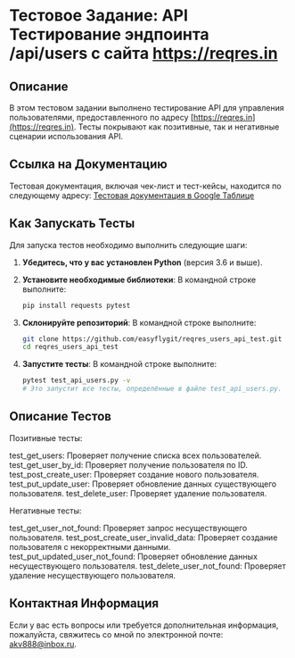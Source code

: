 # Тестовое Задание: API Тестирование эндпоинта /api/users c сайта https://reqres.in

## Описание

В этом тестовом задании выполнено тестирование API для управления пользователями, предоставленного по адресу [https://reqres.in](https://reqres.in).
Тесты покрывают как позитивные, так и негативные сценарии использования API.

## Ссылка на Документацию

Тестовая документация, включая чек-лист и тест-кейсы, находится по следующему адресу:
[Тестовая документация в Google Таблице](https://docs.google.com/spreadsheets/d/1Nmne_HGjma4-ic5--oJomrUCrPmPJsjKnKnt680qk-A/edit?usp=sharing)

## Как Запускать Тесты

Для запуска тестов необходимо выполнить следующие шаги:

1. **Убедитесь, что у вас установлен Python** (версия 3.6 и выше).

2. **Установите необходимые библиотеки**:
   В командной строке выполните:
   ```bash
   pip install requests pytest
   

3. **Склонируйте репозиторий**:
   В командной строке выполните:
   ```bash
   git clone https://github.com/easyflygit/reqres_users_api_test.git
   cd reqres_users_api_test
   
4. **Запустите тесты**:
   В командной строке выполните:
   ```bash
   pytest test_api_users.py -v
   # Это запустит все тесты, определённые в файле test_api_users.py.
   
## Описание Тестов

Позитивные тесты:

test_get_users: Проверяет получение списка всех пользователей.
test_get_user_by_id: Проверяет получение пользователя по ID.
test_post_create_user: Проверяет создание нового пользователя.
test_put_update_user: Проверяет обновление данных существующего пользователя.
test_delete_user: Проверяет удаление пользователя.

Негативные тесты:

test_get_user_not_found: Проверяет запрос несуществующего пользователя.
test_post_create_user_invalid_data: Проверяет создание пользователя с некорректными данными.
test_put_updated_user_not_found: Проверяет обновление данных несуществующего пользователя.
test_delete_user_not_found: Проверяет удаление несуществующего пользователя.

## Контактная Информация
Если у вас есть вопросы или требуется дополнительная информация, 
пожалуйста, свяжитесь со мной по электронной почте: akv888@inbox.ru.
